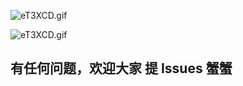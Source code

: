 ![eT3XCD.gif](https://s2.ax1x.com/2019/08/08/eT3XCD.gif)




![eT3XCD.gif](https://files.catbox.moe/6306jh.gif)



##	有任何问题，欢迎大家 提 Issues  蟹蟹